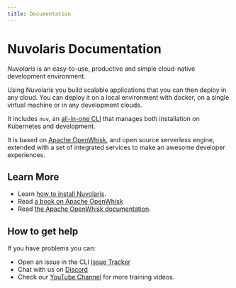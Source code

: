 ```yaml
---
title: Documentation
---
```


# Nuvolaris Documentation

_Nuvolaris_ is an easy-to-use, productive and simple cloud-native development environment.

Using Nuvolaris you build scalable applications that you can then deploy in any cloud. You can deploy it on a local environment with docker, on a single virtual machine or in any development clouds.

It includes `nuv`, an [all-in-one CLI](/download) that manages both installation on Kubernetes and development.

It is based on [Apache OpenWhisk](https://openwhisk.apache.org/), and open source serverless engine, extended with a set of integrated services to make an awesome developer experiences.

## Learn More

- Learn [how to install Nuvolaris](/documentation/how-to-install).
- Read [a book on Apache OpenWhisk](https://www.amazon.com/Learning-Apache-OpenWhisk-Developing-Serverless-ebook/dp/B07TYSXWNN/)
- Read [the Apache OpenWhisk documentation](https://openwhisk.apache.org/documentation.html).

## How to get help

If you have problems you can:

- Open an issue in the CLI [Issue Tracker](https://github.com/nuvolaris/nuvolaris-cli/issues)
- Chat with us on [Discord](https://discord.gg/VSGG7aQ2Ds)
- Check our [YouTube Channel](https://www.youtube.com/channel/UCPt5hk7qcOkESjB7kii1byw) for more training videos.
